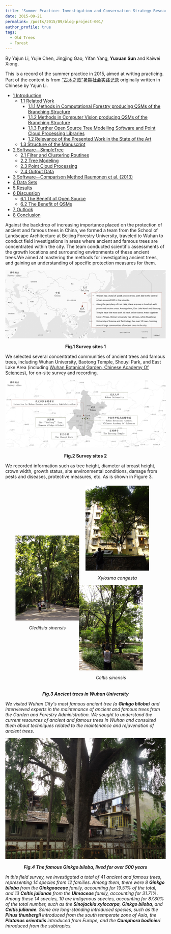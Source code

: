 ```yaml
---
title: 'Summer Practice: Investigation and Conservation Strategy Research Project of Ancient and Famous Trees in Wuhan, China'
date: 2015-09-21
permalink: /posts/2015/09/blog-project-001/
author_profile: true
tags:
  - Old Trees
  - Forest
---
```


By Yajun Li, Yujie Chen, Jingjing Gao, Yifan Yang, **Yuxuan Sun** and Kaiwei Xiong.

This is a record of the summer practice in 2015, aimed at writing practicing. Part of the content is from [“古木之歌”暑期社会实践记录](https://mp.weixin.qq.com/s/J6_QjB7GHjW-zujCMKccWg) originally written in Chinese by Yajun Li.



- [1 Introduction](#1-introduction)
  - [1.1 Related Work](#11-related-work)
    - [1.1.1 Methods in Computational Forestry producing QSMs of the Branching Structure](#111-methods-in-computational-forestry-producing-qsms-of-the-branching-structure)
    - [1.1.2 Methods in Computer Vision producing QSMs of the Branching Structure](#112-methods-in-computer-vision-producing-qsms-of-the-branching-structure)
    - [1.1.3 Further Open Source Tree Modelling Software and Point Cloud Processing Libraries](#113-further-open-source-tree-modelling-software-and-point-cloud-processing-libraries)
    - [1.2 Relevance of the Presented Work in the State of the Art](#12-relevance-of-the-presented-work-in-the-state-of-the-art)
  - [1.3 Structure of the Manuscript](#13-structure-of-the-manuscript)
- [2 Software—SimpleTree](#2-softwaresimpletree)
  - [2.1 Filter and Clustering Routines](#21-filter-and-clustering-routines)
  - [2.2 Tree Modeling](#22-tree-modeling)
  - [2.3 Point Cloud Processing](#23-point-cloud-processing)
  - [2.4 Output Data](#24-output-data)
- [3 Software—Comparison Method Raumonen et al. (2013)](#3-softwarecomparison-method-raumonen-et-al-2013)
- [4  Data Sets](#4--data-sets)
- [5 Results](#5-results)
- [6 Discussion](#6-discussion)
  - [6.1 The Benefit of Open Source](#61-the-benefit-of-open-source)
  - [6.2 The Benefit of QSMs](#62-the-benefit-of-qsms)
- [7 Outlook](#7-outlook)
- [8 Conclusion](#8-conclusion)

Against the backdrop of increasing importance placed on the protection of ancient and famous trees in China, we formed a team from the School of Landscape Architecture at Beijing Forestry University, traveled to Wuhan to conduct field investigations in areas where ancient and famous trees are concentrated within the city. The team conducted scientific assessments of the growth locations and surrounding environments of these ancient trees.We aimed at mastering the methods for investigating ancient trees, and gaining an understanding of specific protection measures for them.

![Fig.1](/images/blog-images/blog-project-001-figure-001.png)

<center><b>Fig.1 Survey sites 1</b></center>

We selected several concentrated communities of ancient trees and famous trees, including Wuhan University, Baotong Temple, Shouyi Park, and East Lake Area (including [Wuhan Botanical Garden, Chinese Academy Of Sciences](http://english.wbg.cas.cn/)), for on-site survey and recording.

![Fig.2](/images/blog-images/blog-project-001-figure-002.png)

<center><b>Fig.2 Survey sites 2</b></center>

We recorded information such as tree height, diameter at breast height, crown width, growth status, site environmental conditions, damage from pests and diseases, protective measures, etc. As is shown in Figure 3.

<div style="display: flex; align-items: center; justify-content: center; margin: 20px;">
    <div style="display: flex; flex-direction: column; align-items: center; max-width: 200px;">
        <img src="/images/blog-images/blog-project-001-figure-003.png" alt="Gleditsia sinensis" style="max-width: 100%; height: auto;">
        <p><em>Gleditsia sinensis<em></p>
    </div>
    <div style="display: flex; flex-direction: column; align-items: center; max-width: 200px; margin: 0 20px;">
        <img src="/images/blog-images/blog-project-001-figure-004.png" alt="Xylosma congesta" style="max-width: 100%; height: auto;">
        <p><em>Xylosma congesta<em></p>
    </div>
    <div style="display: flex; flex-direction: column; align-items: center; max-width: 200px;">
        <img src="/images/blog-images/blog-project-001-figure-005.png" alt="Celtis sinensis" style="max-width: 100%; height: auto;">
        <p><em>Celtis sinensis<em></p>
    </div>
</div>

<center><b>Fig.3 Ancient trees in Wuhan University</b></center>

We visited Wuhan City's most famous ancient tree (a ***Ginkgo biloba***) and interviewed experts in the maintenance of ancient and famous trees from the Garden and Forestry Administration. We sought to understand the current resources of ancient and famous trees in Wuhan and consulted them about techniques related to the maintenance and rejuvenation of ancient trees.

![Fig.2](/images/blog-images/blog-project-001-figure-006.png)

<center><b>Fig.4 The famous <em>Ginkgo biloba<em>, lived for over 500 years</b></center>

In this field survey, we investigated a total of 41 ancient and famous trees, representing 14 species from 12 families. Among them, there were 8 ***Ginkgo biloba*** from the ***Ginkgoaceae*** family, accounting for 19.51% of the total, and 13 ***Celtis julianae*** from the ***Ulmaceae*** family, accounting for 31.71%. Among these 14 species, 10 are indigenous species, accounting for 87.80% of the total number, such as the ***Sinojackia xylocarpa***, ***Ginkgo biloba***, and ***Celtis julianae***. Some are long-standing introduced species, such as the ***Pinus thunbergii*** introduced from the south temperate zone of Asia, the ***Platanus orientalis*** introduced from Europe, and the ***Camphora bodinieri*** introduced from the subtropics.